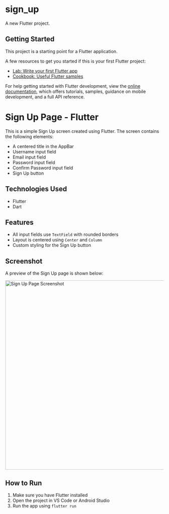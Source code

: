 # sign_up

A new Flutter project.

## Getting Started

This project is a starting point for a Flutter application.

A few resources to get you started if this is your first Flutter project:

- [Lab: Write your first Flutter app](https://docs.flutter.dev/get-started/codelab)
- [Cookbook: Useful Flutter samples](https://docs.flutter.dev/cookbook)

For help getting started with Flutter development, view the
[online documentation](https://docs.flutter.dev/), which offers tutorials,
samples, guidance on mobile development, and a full API reference.
<h1>Sign Up Page - Flutter</h1>

<p>This is a simple Sign Up screen created using Flutter. The screen contains the following elements:</p>

<ul>
  <li>A centered title in the AppBar</li>
  <li>Username input field</li>
  <li>Email input field</li>
  <li>Password input field</li>
  <li>Confirm Password input field</li>
  <li>Sign Up button</li>
</ul>

<h2>Technologies Used</h2>
<ul>
  <li>Flutter</li>
  <li>Dart</li>
</ul>

<h2>Features</h2>
<ul>
  <li>All input fields use <code>TextField</code> with rounded borders</li>
  <li>Layout is centered using <code>Center</code> and <code>Column</code></li>
  <li>Custom styling for the Sign Up button</li>
</ul>

<h2>Screenshot</h2>
<p>A preview of the Sign Up page is shown below:</p>
<img src="Downloads/2000.png" alt="Sign Up Page Screenshot" width="600"/>

<h2>How to Run</h2>
<ol>
  <li>Make sure you have Flutter installed</li>
  <li>Open the project in VS Code or Android Studio</li>
  <li>Run the app using <code>flutter run</code></li>
</ol>
